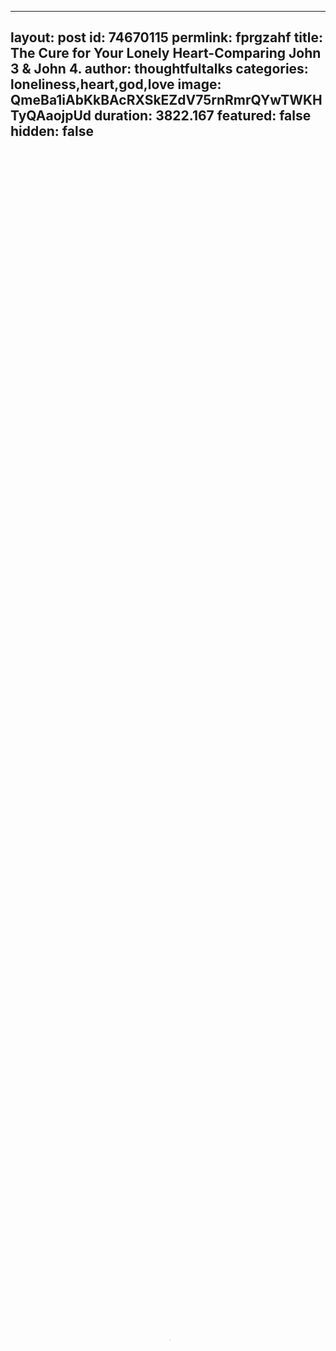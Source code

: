 
---
layout: post
id: 74670115
permlink: fprgzahf
title:  The Cure for Your Lonely Heart-Comparing John 3 & John 4.
author: thoughtfultalks
categories: loneliness,heart,god,love
image: QmeBa1iAbKkBAcRXSkEZdV75rnRmrQYwTWKHTyQAaojpUd
duration: 3822.167
featured: false
hidden: false
---
    
<video poster="https://snap1.d.tube/ipfs/QmeBa1iAbKkBAcRXSkEZdV75rnRmrQYwTWKHTyQAaojpUd" autoplay="" id="player_html5_api" class="vjs-tech" style="width: 100%; height: 100%;" tabindex="-1" src="https://video.dtube.top/ipfs/QmPRbFTpAet8x652fb6K26zAkVX86AtYsS9gMXBWEq8kBN"></video>

You don't have to live life with a constant, aching sense of loneliness. Let Joseph Prince show you from the stories of Nicodemus and the Samaritan woman at the well, how Jesus-the only one who knows everything about you yet loves you perfectly-is the answer to your deepest need and the cure to your loneliness